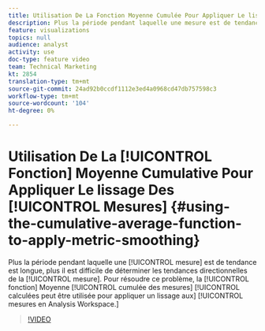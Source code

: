 ```yaml
---
title: Utilisation De La Fonction Moyenne Cumulée Pour Appliquer Le lissage Des Mesures
description: Plus la période pendant laquelle une mesure est de tendance est longue, plus il est difficile de déterminer les tendances directionnelles de la mesure. Pour résoudre ce problème, la fonction Moyenne cumulée des mesures calculées peut être utilisée pour appliquer un lissage aux mesures en Analysis Workspace.
feature: visualizations
topics: null
audience: analyst
activity: use
doc-type: feature video
team: Technical Marketing
kt: 2854
translation-type: tm+mt
source-git-commit: 24ad92b0ccdf1112e3ed4a0968cd47db757598c3
workflow-type: tm+mt
source-wordcount: '104'
ht-degree: 0%

---
```



# Utilisation De La [!UICONTROL Fonction] Moyenne  Cumulative Pour Appliquer Le lissage Des [!UICONTROL Mesures] {#using-the-cumulative-average-function-to-apply-metric-smoothing}

Plus la période pendant laquelle une [!UICONTROL mesure] est de tendance est longue, plus il est difficile de déterminer les tendances directionnelles de la [!UICONTROL mesure]. Pour résoudre ce problème, la [!UICONTROL fonction] Moyenne [!UICONTROL cumulée des mesures] [!UICONTROL calculées peut être utilisée pour appliquer un lissage aux] [!UICONTROL mesures en Analysis Workspace.]

>[!VIDEO](https://video.tv.adobe.com/v/27068/?quality=9)
